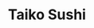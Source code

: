 ---
layout: place
title: "Taiko Sushi"
permalink: /california/folsom/taiko-sushi.html
stateAbbr: CA
stateName: California
cityName: Folsom
seo:
  name: "Taiko Sushi"
  type: Restaurant
  links: null
description: "Taiko Sushi serves delicious sushi in Folsom, California. Try fresh Japanese dishes for a great dining experience. "
place_id: ChIJ4f0m9v_kmoARbEMNpw_N-lU
photos:
  - name: >-
      places/ChIJ4f0m9v_kmoARbEMNpw_N-lU/photos/AeeoHcKX2SglXU8e2WztK1sVC9v6FvUpLc1jix8iXszFF33N2N6M3OE69F9PMTKZIV5jTY1di9ilGafZCZUTHeI4wDp0myj0sOfOrOWV9TDOi2YC2PQB_3T9KbfUYFN0LSai0Kh9KVVNFJk34VGf_FeBBsVVmQB8Zc1XXPphFyDTL_UbDd92OLjBoW7tF3J6mBYCjOjhgs8kqmS_kNdqu53OZHCL-iLd6w7fpa3dJN2xxoQxxLaFEvvRHXfxvlVbQNCR0YwFEyPmf-PWhddOO8hLnDiafnGFOt0cnnn1sOe3qo5-q01BfVFHIVPLmlXitJjrpRGNgqnYHq_zpqFLVtg6hPLlclYBt362yw7SIUY1YjCD-GFbuGK7Bj8wWV47oBNwQRi3M5b4mpWgEax62cc41M56PKEegLVmcPdkQU9HD9D_4s_h
    widthPx: 3024
    heightPx: 4032
    authorAttributions:
      - displayName: Days Made New With Keeks Key
        uri: https://maps.google.com/maps/contrib/116770738213446728073
        photoUri: >-
          https://lh3.googleusercontent.com/a-/ALV-UjXS79cCzmLqoE29Rg8kLyhl04HiA3ccXC2p_oawoqR4K-lTxGWNpw=s100-p-k-no-mo
    flagContentUri: >-
      https://www.google.com/local/imagery/report/?cb_client=maps_api_places.places_api&image_key=!1e10!2sCIHM0ogKEICAgMCg3erjtQE&hl=en-US
    googleMapsUri: >-
      https://www.google.com/maps/place//data=!3m4!1e2!3m2!1sCIHM0ogKEICAgMCg3erjtQE!2e10!4m2!3m1!1s0x809ae4fff626fde1:0x55facd0fa70d436c
  - name: >-
      places/ChIJ4f0m9v_kmoARbEMNpw_N-lU/photos/AeeoHcJf7MRwnu4rZeTtl2RdUhMFVGPw4PxpXGQLxJ8FpoNlfYcl1fRThNEYsLD4_El8HOTZOT8UgJLgCe5jPjozW70diQeLzgdCcvGzfWVDw5MdHd7JCP5mvLWh7s6tpUnopROi6GThtf8SHwOMYw-lOPGyznOt4VJFPDgGsOV0-I38uA5AvPEGROb9LdvjqGkTihJFjgvXaL4kt74EpkpI7tkfH-vZfCrZkceDjLtXscT5PTgvB5s5Y6pKLrh85UnOb51tTnxo52WpdY4uQLlqABWOwjOmDXHXwRbgkiXH7S2pBA
    widthPx: 1100
    heightPx: 736
    authorAttributions:
      - displayName: Taiko Sushi
        uri: https://maps.google.com/maps/contrib/103236711812464798296
        photoUri: >-
          https://lh3.googleusercontent.com/a-/ALV-UjVTIJQYxXGAaxTGJNMmZOH_I9Ya0Bv0d6N-gN0GD0w7Uz5t41Fv=s100-p-k-no-mo
    flagContentUri: >-
      https://www.google.com/local/imagery/report/?cb_client=maps_api_places.places_api&image_key=!1e10!2sAF1QipOdDqygiTJuFy-gd-xpOCZWNiBj64RKbZ0yfAvJ&hl=en-US
    googleMapsUri: >-
      https://www.google.com/maps/place//data=!3m4!1e2!3m2!1sAF1QipOdDqygiTJuFy-gd-xpOCZWNiBj64RKbZ0yfAvJ!2e10!4m2!3m1!1s0x809ae4fff626fde1:0x55facd0fa70d436c
  - name: >-
      places/ChIJ4f0m9v_kmoARbEMNpw_N-lU/photos/AeeoHcKi3zLFgfBPvwooJ4ka3EmyRfrdbhwRJD-shhbAh-5gZUC4Wy64k-Gaj_zUiWBFtpnnYJKFy5-YQpzVBiMC-qdTyGdPtGwmq2CyxW0EU7FZ-sv9Trd5K4S66-FAuu4ny_mI5qh49veZUIWIV7Jho2wVJdhpZopHltjD_o_7ga9OVMdh8E5ueioPpBjekeSZ9xaalw0VuT6k4ZoNfLPqoe9-2l890VFDcR35mFpOeQszwCP2FhiMffL9X7R9UYiFrcWuQVvdixfGWLycIVA_5HX3q4jPc8Crx_0U1HyddSHhVYaShCaPRiOR5uaQAgK1gsjIBjOzphJayxhVGvezjsOOg8ipICWBmd0xV5AFqmde1bEFcqWeyVQ1A0Zk2-vgFCsp5pGkuhFM7aUXUYcdi9v0ibstZ5jkBPC8UVeqjfU
    widthPx: 4032
    heightPx: 3024
    authorAttributions:
      - displayName: Ying Yang
        uri: https://maps.google.com/maps/contrib/116628788323624821871
        photoUri: >-
          https://lh3.googleusercontent.com/a-/ALV-UjWeXQEBcX0EjPKBQy6nnR2BAjU16ULlMWkBEQPBtxLKfW_K71g=s100-p-k-no-mo
    flagContentUri: >-
      https://www.google.com/local/imagery/report/?cb_client=maps_api_places.places_api&image_key=!1e10!2sCIHM0ogKEICAgICv34vHfg&hl=en-US
    googleMapsUri: >-
      https://www.google.com/maps/place//data=!3m4!1e2!3m2!1sCIHM0ogKEICAgICv34vHfg!2e10!4m2!3m1!1s0x809ae4fff626fde1:0x55facd0fa70d436c
  - name: >-
      places/ChIJ4f0m9v_kmoARbEMNpw_N-lU/photos/AeeoHcJavcKfGpm-ILJ6AOne7V7nGzx7yAR5dkdbWkok_nbTbxQDrkATNKsCbVmIWXBth_9_DTZj-gGI0dnlx9XX6a371b4X6z6SGr25uexy4PNhJtbxeDEz1TQYVUFZ5xdFsDYQmbXC5pfdoIioWmZoQPqP0Hthn6Jb4d3SipLl0pJazRMUvnWdcvGdfXes6OUA-LNTrteS3kSivqWK_pJAcS5eXXTkAI_CZix5RZ6RewkTluHVkUV5JA7h7nGN5gpxGuYN1r54QUxmlsUAP5hTuhwmjqMEij9dHn-_OmcYBimzWqgWizgqV2An-CV85Hy02iqWtUEvGFFQFbG-lVk4eO5wu7NviTTeQKgHG6I7cbxCp7AQAw4oEiGmKBzEUv3h89CieQD8E1uOwYi-syj_wKlES0Zd96lMGuThEszHvUpXzA
    widthPx: 3600
    heightPx: 4800
    authorAttributions:
      - displayName: Kadie _
        uri: https://maps.google.com/maps/contrib/107859787508572332889
        photoUri: >-
          https://lh3.googleusercontent.com/a-/ALV-UjUZGdFyeQKm51z9dU8WLr5q8NjQGKpgJL2eKCe9ouqeBbxBx2nH=s100-p-k-no-mo
    flagContentUri: >-
      https://www.google.com/local/imagery/report/?cb_client=maps_api_places.places_api&image_key=!1e10!2sCIHM0ogKEICAgICXpvD3ew&hl=en-US
    googleMapsUri: >-
      https://www.google.com/maps/place//data=!3m4!1e2!3m2!1sCIHM0ogKEICAgICXpvD3ew!2e10!4m2!3m1!1s0x809ae4fff626fde1:0x55facd0fa70d436c
  - name: >-
      places/ChIJ4f0m9v_kmoARbEMNpw_N-lU/photos/AeeoHcLDfqGzm7wkXmPt6dzbvWRGQWRZw_9y1Y_DlCeamCmBpn_9OmKUPz_9IkhUCq59S8mJgyndaXFTUkXadaZjmttZeh-h4q1qNfWXguhXJw9I_KVXouNomcUh5ROzxUZSEl16I6VySBhkjHCvieg7vZPQ6_1Ac6vrvgM_iljFeJn2NBehs8gxXoqjv7Nekrxm7D5cX0avc_uqegCFZbFRaP5BMdIsz2cLggOkOr51i6GzDl06T34Vsrrguzv87PQCpvjrLP-Cl2DqaKcvqA5nE7eLtVcIbpMR2bOCb_5I6Gi0-A
    widthPx: 4000
    heightPx: 3000
    authorAttributions:
      - displayName: Taiko Sushi
        uri: https://maps.google.com/maps/contrib/103236711812464798296
        photoUri: >-
          https://lh3.googleusercontent.com/a-/ALV-UjVTIJQYxXGAaxTGJNMmZOH_I9Ya0Bv0d6N-gN0GD0w7Uz5t41Fv=s100-p-k-no-mo
    flagContentUri: >-
      https://www.google.com/local/imagery/report/?cb_client=maps_api_places.places_api&image_key=!1e10!2sAF1QipMc8tAIfM-Ej34GyVOnxl_XBNQ_iG7cN0dyjmU2&hl=en-US
    googleMapsUri: >-
      https://www.google.com/maps/place//data=!3m4!1e2!3m2!1sAF1QipMc8tAIfM-Ej34GyVOnxl_XBNQ_iG7cN0dyjmU2!2e10!4m2!3m1!1s0x809ae4fff626fde1:0x55facd0fa70d436c
  - name: >-
      places/ChIJ4f0m9v_kmoARbEMNpw_N-lU/photos/AeeoHcLv_8RIvr-as0wyvTUx8NAqAG2-q6zZsUhBJVoTxtFzXBwju5RPnAzvU6v4IVOcRhn1yBY-y2jdlntgFL3l738SXYf-tu3OFXvo7m3Y2Rd5n6ogeJkZxd69kZU7WawmcdWdzhwNWx1dVLfZ1YZjW6FwDc7zm1fxM5Kj11G7hstamC0LKQ1vQatdTyS6VyycGwhg3jYlh11cyCDW-hGqPxEOqmcUG-QhTxRsR11ul-Z02UzbD-7HNk0rrkq5pSisdAz26LvHj0cYvzk4YfUNpG4J-Pfp0p0vnJ97NAH2UPfzdA
    widthPx: 4000
    heightPx: 2252
    authorAttributions:
      - displayName: Taiko Sushi
        uri: https://maps.google.com/maps/contrib/103236711812464798296
        photoUri: >-
          https://lh3.googleusercontent.com/a-/ALV-UjVTIJQYxXGAaxTGJNMmZOH_I9Ya0Bv0d6N-gN0GD0w7Uz5t41Fv=s100-p-k-no-mo
    flagContentUri: >-
      https://www.google.com/local/imagery/report/?cb_client=maps_api_places.places_api&image_key=!1e10!2sAF1QipMjoOXFxgsv8WfBaSH7rkzxvYmu4Ig3nm5HeRoi&hl=en-US
    googleMapsUri: >-
      https://www.google.com/maps/place//data=!3m4!1e2!3m2!1sAF1QipMjoOXFxgsv8WfBaSH7rkzxvYmu4Ig3nm5HeRoi!2e10!4m2!3m1!1s0x809ae4fff626fde1:0x55facd0fa70d436c
  - name: >-
      places/ChIJ4f0m9v_kmoARbEMNpw_N-lU/photos/AeeoHcK62AAG4_1pXMtQxxZGQPIIvxS7gMLULxJLATZtrHpTVvVKCgKN4VaOmSvS8ieB9QcN8biR9O_qoM7CMrEaWiugAYKWCPTW34hvWxTUmia3-o9MCi3D69Mvxgg54CpC_vMG8jEKgrqAMtbb-mor4oiciFkdEqCFm2YRlfuItC3GIWAXkEzVpLDNEAnPLmRpxX0VCTKo9LGZJ2TOZs_Ugo73onr-d4uxNxMEwFxF8NdNZJionO_1cHjHNYrQKdQ7fcLMNL-8rIgeLXOEYBCxk_4T-jNqPqP9pEcBvxpmvwoxt9itFLvvAwHzB2O74SCHdznc-rQi3LoNWmIH4HqLBRqwDqd9hKpWlm_0vH1aVRlTmIsiIJhFw62XAKASr_L2Ycv6IwykmV5XXlThFZ_nuIqqjrSXZZg2L0PrJ1odQ8iymw
    widthPx: 4000
    heightPx: 3000
    authorAttributions:
      - displayName: Dantes_Inferno10
        uri: https://maps.google.com/maps/contrib/111876496431294529019
        photoUri: >-
          https://lh3.googleusercontent.com/a-/ALV-UjWtXQ_JvFKKs3C55Uo3MMQlBKrSIXd_cQV663Z8dheEuhFMQMA9=s100-p-k-no-mo
    flagContentUri: >-
      https://www.google.com/local/imagery/report/?cb_client=maps_api_places.places_api&image_key=!1e10!2sCIHM0ogKEICAgIDX4fGaCw&hl=en-US
    googleMapsUri: >-
      https://www.google.com/maps/place//data=!3m4!1e2!3m2!1sCIHM0ogKEICAgIDX4fGaCw!2e10!4m2!3m1!1s0x809ae4fff626fde1:0x55facd0fa70d436c
  - name: >-
      places/ChIJ4f0m9v_kmoARbEMNpw_N-lU/photos/AeeoHcJCaMJfrVZwhoH3nV--eJNTXiFd7QvpG-xjo3zSbaXgMC3waTa1whvNdAF3yYGJn26a4CoCucF5ckXDWMgH1V0pishnMkYG72MaUmLTJVkIX1ic0JKbfsYBEHKOyU1eDpXzbUvnUcDn4xBfUSXfh9MYYyy_auKOeWzNdEsmV3lu8j22DOLXCno-PU46u4oqJQlblfb9kooa4K1gb12kIW9VBpoPi38011omdVAWczqqmzVNQz6Zfm3QCeiynFazBOXIhx99R4SgyCtatldkOEcbzc0IlYn7RV0PQ4HneV5xkA
    widthPx: 954
    heightPx: 960
    authorAttributions:
      - displayName: Taiko Sushi
        uri: https://maps.google.com/maps/contrib/103236711812464798296
        photoUri: >-
          https://lh3.googleusercontent.com/a-/ALV-UjVTIJQYxXGAaxTGJNMmZOH_I9Ya0Bv0d6N-gN0GD0w7Uz5t41Fv=s100-p-k-no-mo
    flagContentUri: >-
      https://www.google.com/local/imagery/report/?cb_client=maps_api_places.places_api&image_key=!1e10!2sAF1QipP8NCEOk3bHiF0P6lyDxAn94K1Qook8-xsCmep4&hl=en-US
    googleMapsUri: >-
      https://www.google.com/maps/place//data=!3m4!1e2!3m2!1sAF1QipP8NCEOk3bHiF0P6lyDxAn94K1Qook8-xsCmep4!2e10!4m2!3m1!1s0x809ae4fff626fde1:0x55facd0fa70d436c
  - name: >-
      places/ChIJ4f0m9v_kmoARbEMNpw_N-lU/photos/AeeoHcJqBvfyoOCowDZVvovHXN4ZJ2XQvqnF7Hulp--lPdUTscFMHO0Tjkzypw0uKqbvZki5XHyvdUY1mh5SjQcnv2Qjv4ojm9kmlcg2_Tt2pyTMlhl8UF8b_ZCpPMB5ID1xLSt3172shZz2W0CiKkE-kx24uwG1OrnQ2gi6rhbo9yB0aHVfE-dM0iolQLjMF5n9vNQ_Y8Ws98Xae_AgnzgXBDOcOIbp0T7LCK_Yg03GUhoFQeJ4BMpctnDK8TAKSzI4vUtMiSPlz2tznrjJkkA586SvSLM-uV7j0agOxB-XbQ-5MUDVEAnq7re7OcSwfmcZ2y1k5dDUvtc3XTZiYhhFk4Xey7WTcVne5y1pKpdUGEffmMesaEyAXNgtYgbqZHiy0pEOs5y-Vj87qcowkglKIQnuBqD-6m-CkT0uNlOvBIw
    widthPx: 3000
    heightPx: 4000
    authorAttributions:
      - displayName: Dantes_Inferno10
        uri: https://maps.google.com/maps/contrib/111876496431294529019
        photoUri: >-
          https://lh3.googleusercontent.com/a-/ALV-UjWtXQ_JvFKKs3C55Uo3MMQlBKrSIXd_cQV663Z8dheEuhFMQMA9=s100-p-k-no-mo
    flagContentUri: >-
      https://www.google.com/local/imagery/report/?cb_client=maps_api_places.places_api&image_key=!1e10!2sCIHM0ogKEICAgIDX4fGaaw&hl=en-US
    googleMapsUri: >-
      https://www.google.com/maps/place//data=!3m4!1e2!3m2!1sCIHM0ogKEICAgIDX4fGaaw!2e10!4m2!3m1!1s0x809ae4fff626fde1:0x55facd0fa70d436c
  - name: >-
      places/ChIJ4f0m9v_kmoARbEMNpw_N-lU/photos/AeeoHcKmnYtZQi-4Xh0V8zD7V1z_AE6BxlV-Hbxlj6v05PVEglkB629nuIhZWCCBbqjxOR05DoUMA4ecK1H04E5yjdnQHm6V3OU61jhk-yJFUaqVauu9CzHbBlJB-gbyF5ssUpL8tuG2VL_OMx1YtBPuO4xzBNUDPuap8S1Vdsd_nu1s7Ig8nkn9yRETRYczFiIqkjp9B0-BhCQ-shyVnipDBkIcW3dMMAWwjlGnk39bTkwK_Fcz42xRQNrburTzF_ULNfp7ll9vfei3109toKEGZRAGwuTKWFYp4Z7AooYgnATVEH32hnViTqGLAOXis7lEU_3zHtHWaKpDyVH5UJIEmElHzlbX71BYXNamXl2gX5H8MUWrll61Soii471KnO3L9RQMZhJgmlsisRpQvctF60DM7I-AUGz-T_YxmuTMFbaw7w
    widthPx: 4032
    heightPx: 3024
    authorAttributions:
      - displayName: Ying Yang
        uri: https://maps.google.com/maps/contrib/116628788323624821871
        photoUri: >-
          https://lh3.googleusercontent.com/a-/ALV-UjWeXQEBcX0EjPKBQy6nnR2BAjU16ULlMWkBEQPBtxLKfW_K71g=s100-p-k-no-mo
    flagContentUri: >-
      https://www.google.com/local/imagery/report/?cb_client=maps_api_places.places_api&image_key=!1e10!2sCIHM0ogKEICAgICv34vHXg&hl=en-US
    googleMapsUri: >-
      https://www.google.com/maps/place//data=!3m4!1e2!3m2!1sCIHM0ogKEICAgICv34vHXg!2e10!4m2!3m1!1s0x809ae4fff626fde1:0x55facd0fa70d436c
address: 2700 E Bidwell St, Folsom, CA 95630, USA
street: 2700 E Bidwell St
city: Folsom
state: CA
zip: '95630'
country: USA
neighborhood: null
latitude: '38.657263'
longitude: '-121.125635'
accessibility_options:
  wheelchairAccessibleParking: true
  wheelchairAccessibleEntrance: true
  wheelchairAccessibleRestroom: true
  wheelchairAccessibleSeating: true
business_status: OPERATIONAL
name: Taiko Sushi
google_maps_links:
  directionsUri: >-
    https://www.google.com/maps/dir//''/data=!4m7!4m6!1m1!4e2!1m2!1m1!1s0x809ae4fff626fde1:0x55facd0fa70d436c!3e0
  placeUri: https://maps.google.com/?cid=6195489704512406380
  writeAReviewUri: >-
    https://www.google.com/maps/place//data=!4m3!3m2!1s0x809ae4fff626fde1:0x55facd0fa70d436c!12e1
  reviewsUri: >-
    https://www.google.com/maps/place//data=!4m4!3m3!1s0x809ae4fff626fde1:0x55facd0fa70d436c!9m1!1b1
  photosUri: >-
    https://www.google.com/maps/place//data=!4m3!3m2!1s0x809ae4fff626fde1:0x55facd0fa70d436c!10e5
primary_type: Sushi Restaurant
opening_hours:
  regular: null
  current: null
secondary_opening_hours:
  regular:
    weekdayDescriptions: null
    type: null
  current:
    weekdayDescriptions: null
    type: null
phone: null
price_level: null
price_range: null
rating: null
rating_count: 0
website: null
reviews: null
parking_options: null
payment_options: null
allow_dogs: null
curbside_pickup: null
delivery: null
dine_in: null
good_for_children: null
good_for_groups: null
good_for_sports: null
live_music: null
menu_for_children: null
outdoor_seating: null
reservable: null
restroom: null
serves_beer: null
serves_breakfast: null
serves_brunch: null
serves_cocktails: null
serves_coffee: null
serves_dinner: null
serves_dessert: null
serves_lunch: null
serves_vegetarian_food: null
serves_wine: null
takeout: null
update_category: essentials
summary: null

---